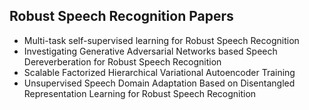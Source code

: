 <h2> Robust Speech Recognition Papers </h2>

<ul>

                             

 <li><a target="_blank" href="https://github.com/manjunath5496/Robust-Speech-Recognition-Papers/blob/master/rsr(1).pdf" style="text-decoration:none;">Multi-task self-supervised learning for Robust Speech Recognition</a></li>

 <li><a target="_blank" href="https://github.com/manjunath5496/Robust-Speech-Recognition-Papers/blob/master/rsr(2).pdf" style="text-decoration:none;">Investigating Generative Adversarial Networks based Speech Dereverberation for Robust Speech Recognition</a></li>

<li><a target="_blank" href="https://github.com/manjunath5496/Robust-Speech-Recognition-Papers/blob/master/rsr(3).pdf" style="text-decoration:none;">Scalable Factorized Hierarchical Variational Autoencoder Training</a></li>
 <li><a target="_blank" href="https://github.com/manjunath5496/Robust-Speech-Recognition-Papers/blob/master/rsr(4).pdf" style="text-decoration:none;">Unsupervised Speech Domain Adaptation Based on Disentangled Representation Learning for Robust Speech Recognition</a></li>                              
</ul>

